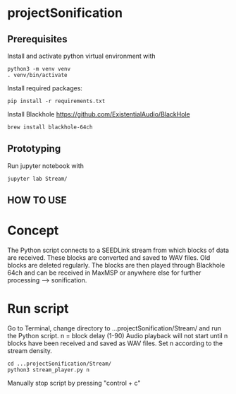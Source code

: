 # projectSonification


## Prerequisites

Install and activate python virtual environment with
```
python3 -m venv venv
. venv/bin/activate
```

Install required packages:
```
pip install -r requirements.txt
```

Install Blackhole https://github.com/ExistentialAudio/BlackHole
```
brew install blackhole-64ch
```

## Prototyping

Run jupyter notebook with
```
jupyter lab Stream/
```

## HOW TO USE
# Concept
The Python script connects to a SEEDLink stream from which blocks of data are received. These blocks are converted and saved to WAV files. Old blocks are deleted regularly. The blocks are then played through Blackhole 64ch and can be received in MaxMSP or anywhere else for further processing --> sonification.


# Run script
Go to Terminal, change directory to ...projectSonification/Stream/ and run the Python script.
n = block delay (1-90)
Audio playback will not start until n blocks have been received and saved as WAV files. Set n according to the stream density.
```
cd ...projectSonification/Stream/
python3 stream_player.py n
```
Manually stop script by pressing "control + c"

